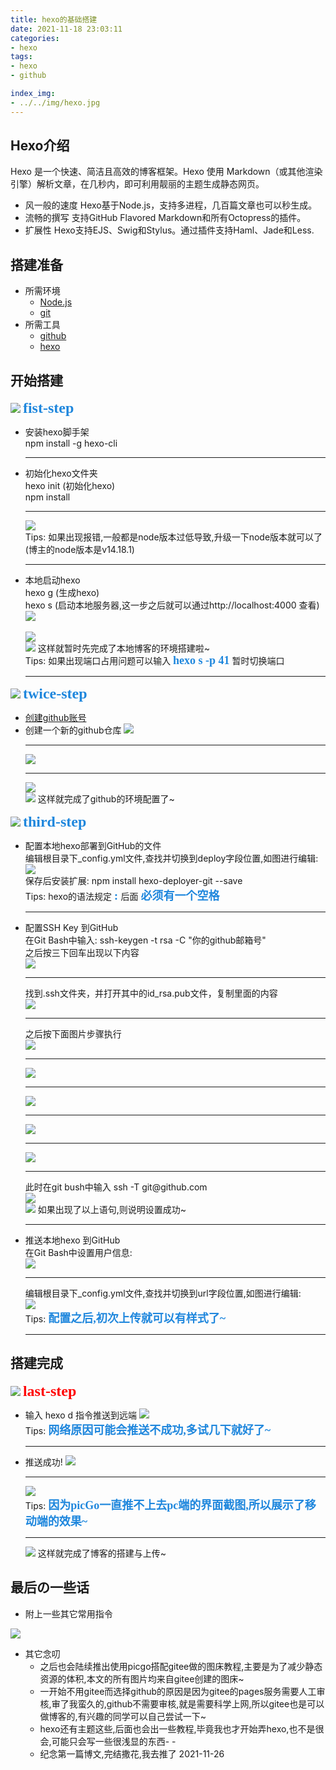 ```yaml
---
title: hexo的基础搭建
date: 2021-11-18 23:03:11
categories:
- hexo
tags:
- hexo
- github

index_img:
- ../../img/hexo.jpg
---
```

## Hexo介绍
Hexo 是一个快速、简洁且高效的博客框架。Hexo 使用 Markdown（或其他渲染引擎）解析文章，在几秒内，即可利用靓丽的主题生成静态网页。


- 风一般的速度 
Hexo基于Node.js，支持多进程，几百篇文章也可以秒生成。 
- 流畅的撰写 
支持GitHub Flavored Markdown和所有Octopress的插件。 
- 扩展性 
Hexo支持EJS、Swig和Stylus。通过插件支持Haml、Jade和Less.

## 搭建准备
- 所需环境
  - [Node.js](http://nodejs.cn/api/ "Nodejsの中文镜像网站")
  - [git](https://git-scm.com/ "git官网")
- 所需工具
  - [github](https://github.com/ "最大的同性交友网站")
  - [hexo](https://hexo.io/zh-cn/ "hexo中文官网")

## 开始搭建
<div class="flex-start nano-flex-start-align-end "> 
  <img src="../../img/rocket.png" />
  <font size=5 face='微软雅黑' color="#1f87dd" style="font-weight:700;"> fist-step </font>
</div>
<ul class="nano-ul-flex">
  <li>
    <div >安装hexo脚手架</div>
    <div class="nano-pointer">npm install -g hexo-cli</div>
    <hr />
  </li>
   <li>
    <div >初始化hexo文件夹</div>
    <div class="nano-pointer">hexo init (初始化hexo)</div>
    <div class="nano-pointer">npm install</div>
    <hr />
    <img src="../../img/hexo-step1.png"/>
    <div class="nano-tips"><span>Tips:</span> 如果出现报错,一般都是node版本过低导致,升级一下node版本就可以了(博主的node版本是v14.18.1)</div>
    <hr />
  </li>
  <li>
    <div >本地启动hexo</div>
    <div class="nano-pointer">hexo g (生成hexo)</div>
    <div class="nano-pointer">hexo s (启动本地服务器,这一步之后就可以通过http://localhost:4000 查看)</div>
    <img src="../../img/hexo-step2.png"/>
    <div>&nbsp;</div>
    <img src="../../img/hexo-step3.png"/>
    <div class="nano-success">
    <img src="../../img/success-new.png" />
    这样就暂时先完成了本地博客的环境搭建啦~</div>
    <div class="nano-tips"><span>Tips:</span> 如果出现端口占用问题可以输入
      <font size=4 face='微软雅黑' color="#1f87dd" style="font-weight:700;" class="nano-pointer">hexo s -p 41</font>
      暂时切换端口
    </div>
    <hr />
  </li>
</ul> 
<div class="flex-start nano-flex-start-align-end "> 
  <img src="../../img/rocket.png">
  <font size=5 face='微软雅黑' color="#1f87dd" style="font-weight:700;"> twice-step </font>
</div>
<ul class="nano-ul-flex">
  <li>
    <a href="https://github.com/">创建github账号</a>
  </li>
  <li>
   <span>创建一个新的github仓库</span>
   <img src="../../img/github-create-1.png" />
   <hr />
   <img src="../../img/github-create-2.png" />
    <hr />
    <img src="../../img/github-create-3.png" />
    <div class="nano-success">
      <img src="../../img/success-new.png" />
    这样就完成了github的环境配置了~</div>
  </li>
</ul>
<div class="flex-start nano-flex-start-align-end "> 
  <img src="../../img/rocket.png" />
  <font size=5 face='微软雅黑' color="#1f87dd" style="font-weight:700;"> third-step </font>
</div>
<ul class="nano-ul-flex">
  <li>
    <div >配置本地hexo部署到GitHub的文件</div>
    <div>
      编辑根目录下_config.yml文件,查找并切换到deploy字段位置,如图进行编辑:
    </div>
    <img src="../../img/push-hexo1.png" />
    <div class="nano-pd">
      保存后安装扩展: <span class="nano-pointer">npm install hexo-deployer-git --save </span>  
    </div>
    <div class="nano-tips"><span>Tips:</span> hexo的语法规定 <font size=4 face='微软雅黑' color="#1f87dd" style="font-weight:700;" class="nano-pointer"> : </font>后面
      <font size=4 face='微软雅黑' color="#1f87dd" style="font-weight:700;" class="nano-pointer">必须有一个空格</font>
    </div>
    <hr />
  </li>
  <li>
    <div >配置SSH Key 到GitHub</div>
    <div>
      <div>在Git Bash中输入: <span class="nano-pointer">ssh-keygen -t rsa -C "你的github邮箱号" </span> </div>
      <div>之后按三下回车出现以下内容</div>
      <img  src="../../img/ssh-key-1.png" />
    </div>
    <hr />
    <div>
      <div>找到.ssh文件夹，并打开其中的id_rsa.pub文件，复制里面的内容</div>
      <img  src="../../img/ssh-key-2.png" />
    </div>
    <hr />
    <div>
      <div>之后按下面图片步骤执行</div>
      <img  src="../../img/ssh-key-3.png" />
      <hr/>
      <img  src="../../img/ssh-key-4.png" />
       <hr/>
      <img  src="../../img/ssh-key-5.png" />
      <hr/>
      <img  src="../../img/ssh-key-6.png" />
      <hr/>
      <img  src="../../img/ssh-key-7.png" />
      <hr/>
      <div>此时在git bush中输入 <span class="nano-pointer">ssh -T git@github.com<span></div>
      <img  src="../../img/ssh-key-8.png" />
      <div class="nano-success">
      <img src="../../img/success-new.png" />
    如果出现了以上语句,则说明设置成功~</div>
    </div>
    <hr />
  </li>
   <li>
    <div >推送本地hexo 到GitHub</div>
    <div>
      <div>在Git Bash中设置用户信息:</div>
      <img src="../../img/hexo-to-push-1.png" />
      <hr />
      <div>编辑根目录下_config.yml文件,查找并切换到url字段位置,如图进行编辑:</div>
      <img src="../../img/hexo-to-push-2.png" />
      <div class="nano-tips"><span>Tips:</span>  <font size=4 face='微软雅黑' color="#1f87dd" style="font-weight:700;" class="nano-pointer"> 配置之后,初次上传就可以有样式了~ </font>
      </div>
      <hr />
    </div>
  </li>
</ul> 

## 搭建完成
<div class="flex-start nano-flex-start-align-end "> 
  <img src="../../img/rocket-succes.png" />
  <font size=5 face='微软雅黑' color="red" style="font-weight:700;"> last-step </font>
</div>
<ul class="nano-ul-flex">
  <li>
    输入 <span class="nano-pointer">hexo d</span> 指令推送到远端
    <img src="../../img/hexo-to-push-5.png">
    <div class="nano-tips"><span>Tips:</span>  <font size=4 face='微软雅黑' color="#1f87dd" style="font-weight:700;" class="nano-pointer"> 网络原因可能会推送不成功,多试几下就好了~ </font>
    </div>
    <hr />
  </li>
   <li>
    推送成功!
    <img src="../../img/hexo-to-push-3.png">
    <hr />
    <img src="../../img/hexo-to-push-7.jpg">
     <div class="nano-tips"><span>Tips:</span>  <font size=4 face='微软雅黑' color="#1f87dd" style="font-weight:700;" class="nano-pointer"> 因为picGo一直推不上去pc端的界面截图,所以展示了移动端的效果~ </font>
    </div>
     <hr />
  </li>
  <div class="nano-success">
    <img src="../../img/success-new.png" />
    这样就完成了博客的搭建与上传~</div>
</ul> 

## 最后の一些话
- 附上一些其它常用指令 <br/>
 <img src="../../img/instruct-hexo.png" />

- 其它念叨 <br/>
  - 之后也会陆续推出使用picgo搭配gitee做的图床教程,主要是为了减少静态资源的体积,本文的所有图片均来自gitee创建的图床~
  - 一开始不用gitee而选择github的原因是因为gitee的pages服务需要人工审核,审了我蛮久的,github不需要审核,就是需要科学上网,所以gitee也是可以做博客的,有兴趣的同学可以自己尝试一下~
  - hexo还有主题这些,后面也会出一些教程,毕竟我也才开始弄hexo,也不是很会,可能只会写一些很浅显的东西- -
  - 纪念第一篇博文,完结撒花,我去推了 2021-11-26
